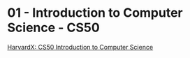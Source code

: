 # 01 - Introduction to Computer Science - CS50

[HarvardX: CS50 Introduction to Computer Science](https://courses.edx.org/courses/course-v1:HarvardX+CS50+X/courseware/d0c88865e9434f17808f54870ea230a1/5b52cf0573bb4c9ab8bc979e728b2446/)

